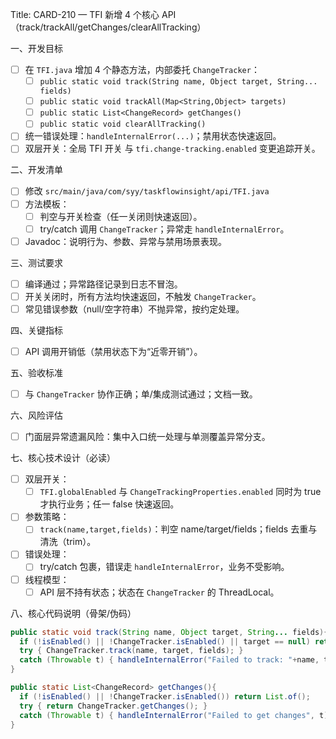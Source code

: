 Title: CARD-210 — TFI 新增 4 个核心 API（track/trackAll/getChanges/clearAllTracking）

一、开发目标
- ☐ 在 `TFI.java` 增加 4 个静态方法，内部委托 `ChangeTracker`：
  - ☐ `public static void track(String name, Object target, String... fields)`
  - ☐ `public static void trackAll(Map<String,Object> targets)`
  - ☐ `public static List<ChangeRecord> getChanges()`
  - ☐ `public static void clearAllTracking()`
- ☐ 统一错误处理：`handleInternalError(...)`；禁用状态快速返回。
- ☐ 双层开关：全局 TFI 开关 与 `tfi.change-tracking.enabled` 变更追踪开关。

二、开发清单
- ☐ 修改 `src/main/java/com/syy/taskflowinsight/api/TFI.java`
- ☐ 方法模板：
  - ☐ 判空与开关检查（任一关闭则快速返回）。
  - ☐ try/catch 调用 `ChangeTracker`；异常走 `handleInternalError`。
- ☐ Javadoc：说明行为、参数、异常与禁用场景表现。

三、测试要求
- ☐ 编译通过；异常路径记录到日志不冒泡。
- ☐ 开关关闭时，所有方法均快速返回，不触发 `ChangeTracker`。
- ☐ 常见错误参数（null/空字符串）不抛异常，按约定处理。

四、关键指标
- ☐ API 调用开销低（禁用状态下为“近零开销”）。

五、验收标准
- ☐ 与 `ChangeTracker` 协作正确；单/集成测试通过；文档一致。

六、风险评估
- ☐ 门面层异常遗漏风险：集中入口统一处理与单测覆盖异常分支。

七、核心技术设计（必读）
- ☐ 双层开关：
  - ☐ `TFI.globalEnabled` 与 `ChangeTrackingProperties.enabled` 同时为 true 才执行业务；任一 false 快速返回。
- ☐ 参数策略：
  - ☐ `track(name,target,fields)`：判空 name/target/fields；fields 去重与清洗（trim）。
- ☐ 错误处理：
  - ☐ try/catch 包裹，错误走 `handleInternalError`，业务不受影响。
- ☐ 线程模型：
  - ☐ API 层不持有状态；状态在 `ChangeTracker` 的 ThreadLocal。

八、核心代码说明（骨架/伪码）
```java
public static void track(String name, Object target, String... fields){
  if (!isEnabled() || !ChangeTracker.isEnabled() || target == null) return;
  try { ChangeTracker.track(name, target, fields); }
  catch (Throwable t) { handleInternalError("Failed to track: "+name, t); }
}

public static List<ChangeRecord> getChanges(){
  if (!isEnabled() || !ChangeTracker.isEnabled()) return List.of();
  try { return ChangeTracker.getChanges(); }
  catch (Throwable t) { handleInternalError("Failed to get changes", t); return List.of(); }
}
```
